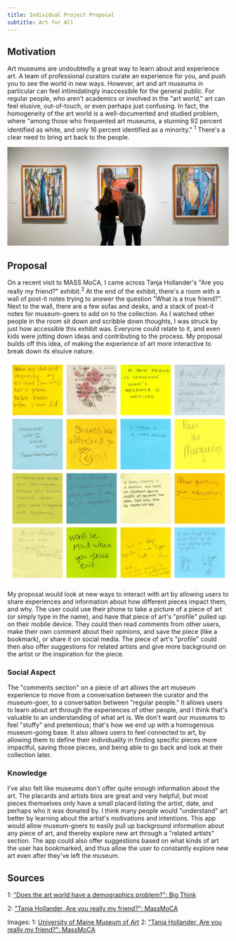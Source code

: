 ```yaml
---
title: Individual Project Proposal
subtitle: Art for All
---
```


## Motivation

Art museums are undoubtedly a great way to learn about and experience art. 
A team of professional curators curate an experience for you, and push you to see the world in new ways. However, art and art museums in particular can feel intimidatingly inaccessible for the general public. For regular people, who aren't academics or involved in the "art world," art can feel elusive, out-of-touch, or even perhaps just confusing. In fact, the homogeneity of the art world is a well-documented and studied problem, where "among those who frequented art museums, a stunning 92 percent identified as white, and only 16 percent identified as a minority." <sup>1</sup> 
There's a clear need to bring art back to the people. 

<img src="../img/art-museum.jpg" alt="Art Museum" style="max-width: 100%;"/>  

## Proposal

On a recent visit to MASS MoCA, I came across Tanja Hollander's "Are you really my friend?" exhibit.<sup>2</sup> At the end of the exhibit, there's a room with a wall of post-it notes trying to answer the question "What is a true friend?". Next to the wall, there are a few sofas and desks, and a stack of post-it notes for museum-goers to add on to the collection. As I watched other people in the room sit down and scribble down thoughts, I was struck by just how accessible this exhibit was. Everyone could relate to it, and even kids were jotting down ideas and contributing to the process. My proposal builds off this idea, of making the experience of art more interactive to break down its elsuive nature. 

<img src="../img/massmoca.jpg" alt="Mass MoCA post its" style="max-width: 100%;"/>  

My proposal would look at new ways to interact with art by allowing users to share experiences and information about how different pieces impact them, and why.
The user could use their phone to take a picture of a piece of art (or simply type in the name), and have that 
piece of art's "profile" pulled up on their mobile device. They could then read comments from other users, make their own 
comment about their opinions, and save the piece (like a bookmark), or share it on social media. The piece of art's "profile" 
could then also offer suggestions for related artists and give more background on the artist or the inspiration for the piece. 

### Social Aspect

The "comments section" on a piece of art allows the art museum experience to move from a conversation between the curator and the museum-goer, to a conversation between "regular people." 
It allows users to learn about art through the experiences of other people, and I think that's valuable to an understanding of what art is. 
We don't want our museums to feel "stuffy" and pretentious; that's how we end up with a homogenous museum-going base. 
It also allows users to feel connected to art, by allowing them to define their individuality in finding specific pieces more 
impactful, saving those pieces, and being able to go back and look at their collection later. 

### Knowledge

I've also felt like museums don't offer quite enough information about the art. The placards and artists bios are great and very helpful, 
but most pieces themselves only have a small placard listing the artist, date, and perhaps who it was donated by. I think many 
people would "understand" art better by learning about the artist's motivations and intentions. This app would allow museum-goers to easily pull up background information about any piece of art, and thereby explore new art through a "related artists" section. The app could also offer suggestions 
based on what kinds of art the user has bookmarked, and thus allow the user to constantly explore new art even after they've left the museum. 


## Sources

1: ["Does the art world have a demographics problem?": Big Think](http://bigthink.com/Picture-This/does-the-art-world-have-a-demographics-problem)  

2: ["Tanja Hollander, Are you really my friend?": MassMoCA](http://massmoca.org/event/tanja-hollander/)

Images: 
1: [University of Maine Museum of Art](https://umma.umaine.edu/)
2: ["Tanja Hollander, Are you really my friend?": MassMoCA](http://massmoca.org/event/tanja-hollander/)
